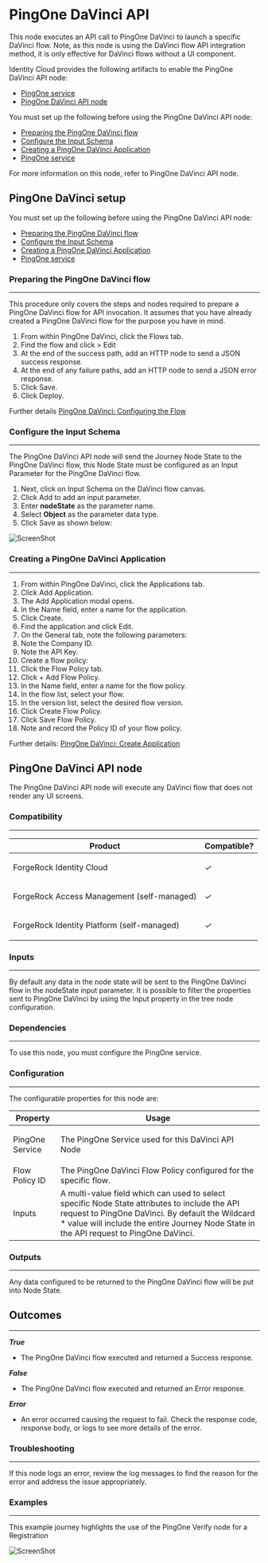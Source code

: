 <!--
 * This code is to be used exclusively in connection with Ping Identity Corporation software or services. Ping Identity Corporation only offers such software or services to legal entities who have entered into a binding license agreement with Ping Identity Corporation.
 *
 * Copyright 2024 Ping Identity Corporation. All Rights Reserved
-->

# PingOne DaVinci API

This node executes an API call to PingOne DaVinci to launch a specific DaVinci flow.  Note, as this node is using the DaVinci flow API integration method, it is only effective for DaVinci flows without a UI component.

Identity Cloud provides the following artifacts to enable the PingOne DaVinci API node:

* [PingOne service](https://github.com/ForgeRock/tntp-ping-service/tree/cloudprep?tab=readme-ov-file#ping-one-service)
* [PingOne DaVinci API node](https://github.com/ForgeRock/tntp-pingone-davinci/blob/cloudprep/docs/pingone_davinci_api/Readme.md#pingone-davinci-api-node)

You must set up the following before using the PingOne DaVinci API node:
* [Preparing the PingOne DaVinci flow](https://github.com/ForgeRock/tntp-pingone-davinci/blob/cloudprep/docs/pingone_davinci_api/Readme.md#preparing-the-pingone-davinci-flow)
* [Configure the Input Schema](https://github.com/ForgeRock/tntp-pingone-davinci/blob/cloudprep/docs/pingone_davinci_api/Readme.md#configure-the-input-schema)
* [Creating a PingOne DaVinci Application](https://github.com/ForgeRock/tntp-pingone-davinci/blob/cloudprep/docs/pingone_davinci_api/Readme.md#creating-a-pingone-davinci-application)
* [PingOne service](https://github.com/ForgeRock/tntp-ping-service/tree/cloudprep?tab=readme-ov-file#ping-one-service)

For more information on this node, refer to PingOne DaVinci API node.

## PingOne DaVinci setup
You must set up the following before using the PingOne DaVinci API node:
* [Preparing the PingOne DaVinci flow](https://github.com/ForgeRock/tntp-pingone-davinci/blob/cloudprep/docs/pingone_davinci_api/Readme.md#preparing-the-pingone-davinci-flow)
* [Configure the Input Schema](https://github.com/ForgeRock/tntp-pingone-davinci/blob/cloudprep/docs/pingone_davinci_api/Readme.md#configure-the-input-schema)
* [Creating a PingOne DaVinci Application](https://github.com/ForgeRock/tntp-pingone-davinci/blob/cloudprep/docs/pingone_davinci_api/Readme.md#creating-a-pingone-davinci-application)
* [PingOne service](https://github.com/ForgeRock/tntp-ping-service/tree/cloudprep?tab=readme-ov-file#ping-one-service)

### Preparing the PingOne DaVinci flow
***
This procedure only covers the steps and nodes required to prepare a PingOne DaVinci flow for API invocation.
It assumes that you have already created a PingOne DaVinci flow for the purpose you have in mind.

1. From within PingOne DaVinci, click the Flows tab.
2. Find the flow and click > Edit
3. At the end of the success path, add an HTTP node to send a JSON success response.
4. At the end of any failure paths, add an HTTP node to send a JSON error response.
5. Click Save.
6. Click Deploy.

Further details [PingOne DaVinci: Configuring the Flow](https://docs.pingidentity.com/r/en-us/davinci/davinci_api_flow_launch_configuring_flow)

### Configure the Input Schema
***
The PingOne DaVinci API node will send the Journey Node State to the PingOne DaVinci flow, this Node State must be configured as an Input Parameter for the PingOne DaVinci flow.

1. Next, click on Input Schema on the DaVinci flow canvas.
2. Click Add to add an input parameter.
3. Enter **nodeState** as the parameter name.
4. Select **Object** as the parameter data type.
5. Click Save as shown below:

![ScreenShot](./pingone_davinci_input_schema.png)

### Creating a PingOne DaVinci Application
***
1. From within PingOne DaVinci, click the Applications tab.
2. Click Add Application.
3. The Add Application modal opens.
4. In the Name field, enter a name for the application.
5. Click Create.
6. Find the application and click Edit.
7. On the General tab, note the following parameters:
8. Note the Company ID.
9. Note the API Key.
10. Create a flow policy:
11. Click the Flow Policy tab.
12. Click + Add Flow Policy.
13. In the Name field, enter a name for the flow policy.
14. In the flow list, select your flow.
15. In the version list, select the desired flow version.
16. Click Create Flow Policy.
17. Click Save Flow Policy.
18. Note and record the Policy ID of your flow policy.

Further details: [PingOne DaVinci: Create Application](https://docs.pingidentity.com/r/en-us/davinci/davinci_api_flow_launch_creating_application)



## PingOne DaVinci API node
The PingOne DaVinci API node will execute any DaVinci flow that does not render any UI screens.

### Compatibility
***

<table>
<colgroup>
<col>
<col>
</colgroup>
<thead>
<tr>
<th>Product</th>
<th>Compatible?</th>
</tr>
</thead>
<tbody>
<tr>
<td><p>ForgeRock Identity Cloud</p></td>
<td><p><span><i>✓</i></span></p></td>
</tr>
<tr>
<td><p>ForgeRock Access Management (self-managed)</p></td>
<td><p><span><i>✓</i></span></p></td>
</tr>
<tr>
<td><p>ForgeRock Identity Platform (self-managed)</p></td>
<td><p><span class="icon"><i class="fa fa-check" title="yes">✓</i></span></p></td>
</tr>
</tbody>
</table>

### Inputs
***
By default any data in the node state will be sent to the PingOne DaVinci flow in the nodeState input parameter.  It is possible to filter the properties sent to PingOne DaVinci by using the Input property in the tree node configuration.

### Dependencies
***
To use this node, you must configure the PingOne service.


### Configuration
***
The configurable properties for this node are:


<table><colgroup><col><col></colgroup><thead>
						<tr>
							<th class="entry colsep-1 rowsep-1" id="jzf1692634635960__table_y2d_vml_nyb__entry__1">Property</th>
							<th class="entry colsep-1 rowsep-1" id="jzf1692634635960__table_y2d_vml_nyb__entry__2">Usage</th>
						</tr>
					</thead><tbody class="tbody">
						<tr class="row">
							<td class="entry colsep-1 rowsep-1" headers="jzf1692634635960__table_y2d_vml_nyb__entry__1">
								<p class="p">PingOne Service</p>
							</td>
							<td class="entry colsep-1 rowsep-1" headers="jzf1692634635960__table_y2d_vml_nyb__entry__2">
                The PingOne Service used for this DaVinci API Node</td>
						</tr>



<tr>
    <td>
        Flow Policy ID
    </td>
    <td>
        The PingOne DaVinci Flow Policy configured for the specific flow.
    </td>
</tr>
<tr>
    <td>
        Inputs
    </td>
    <td>
        A multi-value field which can used to select specific Node State attributes to include the API request to PingOne DaVinci.  By default the Wildcard * value will include the entire Journey Node State in the API request to PingOne DaVinci.
    </td>
</tr>


</tbody></table>


### Outputs
***
Any data configured to be returned to the PingOne DaVinci flow will be put into Node State.

## Outcomes

---

***True***

- The PingOne DaVinci flow executed and returned a Success response.

***False***

- The PingOne DaVinci flow executed and returned an Error response.

***Error***

- An error occurred causing the request to fail. Check the response code, response body, or logs to see more details of the error.


### Troubleshooting
***
If this node logs an error, review the log messages to find the reason for the error and address the issue appropriately.

### Examples
***
This example journey highlights the use of the PingOne Verify node for a Registration

![ScreenShot](./example.png)


